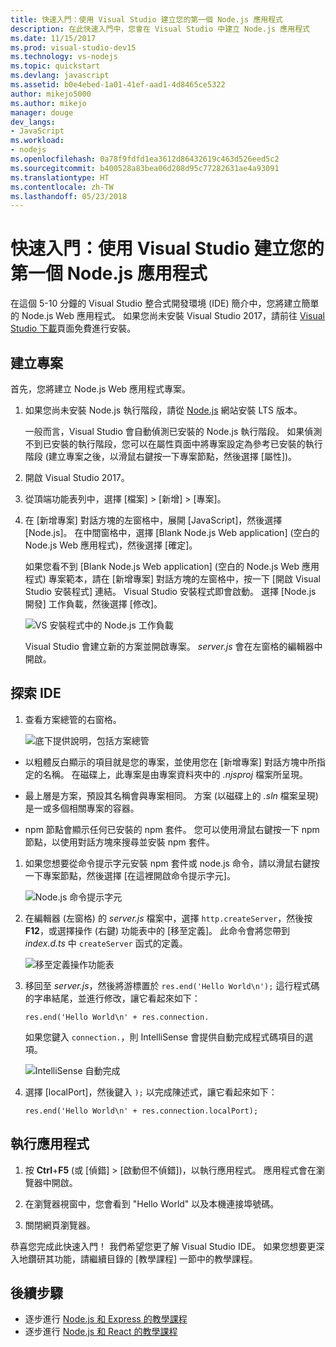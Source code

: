 ```yaml
---
title: 快速入門：使用 Visual Studio 建立您的第一個 Node.js 應用程式
description: 在此快速入門中，您會在 Visual Studio 中建立 Node.js 應用程式
ms.date: 11/15/2017
ms.prod: visual-studio-dev15
ms.technology: vs-nodejs
ms.topic: quickstart
ms.devlang: javascript
ms.assetid: b0e4ebed-1a01-41ef-aad1-4d8465ce5322
author: mikejo5000
ms.author: mikejo
manager: douge
dev_langs:
- JavaScript
ms.workload:
- nodejs
ms.openlocfilehash: 0a78f9fdfd1ea3612d86432619c463d526eed5c2
ms.sourcegitcommit: b400528a83bea06d208d95c77282631ae4a93091
ms.translationtype: HT
ms.contentlocale: zh-TW
ms.lasthandoff: 05/23/2018
---
```

# <a name="quickstart-use-visual-studio-to-create-your-first-nodejs-app"></a>快速入門：使用 Visual Studio 建立您的第一個 Node.js 應用程式

在這個 5-10 分鐘的 Visual Studio 整合式開發環境 (IDE) 簡介中，您將建立簡單的 Node.js Web 應用程式。 如果您尚未安裝 Visual Studio 2017，請前往 [Visual Studio 下載](https://aka.ms/vsdownload?utm_source=mscom&utm_campaign=msdocs)頁面免費進行安裝。

## <a name="create-a-project"></a>建立專案
首先，您將建立 Node.js Web 應用程式專案。

1. 如果您尚未安裝 Node.js 執行階段，請從 [Node.js](https://nodejs.org/en/download/) 網站安裝 LTS 版本。

    一般而言，Visual Studio 會自動偵測已安裝的 Node.js 執行階段。 如果偵測不到已安裝的執行階段，您可以在屬性頁面中將專案設定為參考已安裝的執行階段 (建立專案之後，以滑鼠右鍵按一下專案節點，然後選擇 [屬性])。

1. 開啟 Visual Studio 2017。

1. 從頂端功能表列中，選擇 [檔案] > [新增] > [專案]。

1. 在 [新增專案] 對話方塊的左窗格中，展開 [JavaScript]，然後選擇 [Node.js]。 在中間窗格中，選擇 [Blank Node.js Web application] (空白的 Node.js Web 應用程式)，然後選擇 [確定]。

     如果您看不到 [Blank Node.js Web application] (空白的 Node.js Web 應用程式) 專案範本，請在 [新增專案] 對話方塊的左窗格中，按一下 [開啟 Visual Studio 安裝程式] 連結。 Visual Studio 安裝程式即會啟動。 選擇 [Node.js 開發] 工作負載，然後選擇 [修改]。

     ![VS 安裝程式中的 Node.js 工作負載](../ide/media/quickstart-nodejs-workload.png)

    Visual Studio 會建立新的方案並開啟專案。 *server.js* 會在左窗格的編輯器中開啟。

## <a name="explore-the-ide"></a>探索 IDE

1. 查看方案總管的右窗格。

   ![底下提供說明，包括方案總管](../ide/media/quickstart-nodejs-solution-explorer.png)

  - 以粗體反白顯示的項目就是您的專案，並使用您在 [新增專案] 對話方塊中所指定的名稱。 在磁碟上，此專案是由專案資料夾中的 *.njsproj* 檔案所呈現。

  - 最上層是方案，預設其名稱會與專案相同。 方案 (以磁碟上的 *.sln* 檔案呈現) 是一或多個相關專案的容器。

  - npm 節點會顯示任何已安裝的 npm 套件。 您可以使用滑鼠右鍵按一下 npm 節點，以使用對話方塊來搜尋並安裝 npm 套件。

1. 如果您想要從命令提示字元安裝 npm 套件或 node.js 命令，請以滑鼠右鍵按一下專案節點，然後選擇 [在這裡開啟命令提示字元]。

   ![Node.js 命令提示字元](../ide/media/quickstart-nodejs-command-prompt.png)

1. 在編輯器 (左窗格) 的 *server.js* 檔案中，選擇 `http.createServer`，然後按 **F12**，或選擇操作 (右鍵) 功能表中的 [移至定義]。 此命令會將您帶到 *index.d.ts* 中 `createServer` 函式的定義。

   ![移至定義操作功能表](../ide/media/quickstart-nodejs-gotodefinition.png)

1. 移回至 *server.js*，然後將游標置於 `res.end('Hello World\n');` 這行程式碼的字串結尾，並進行修改，讓它看起來如下：

    `res.end('Hello World\n' + res.connection.`

    如果您鍵入 `connection.`，則 IntelliSense 會提供自動完成程式碼項目的選項。

   ![IntelliSense 自動完成](../ide/media/quickstart-nodejs-intellisense.png)

1. 選擇 [localPort]，然後鍵入 `);` 以完成陳述式，讓它看起來如下：

    `res.end('Hello World\n' + res.connection.localPort);`

## <a name="run-the-application"></a>執行應用程式

1. 按 **Ctrl**+**F5** (或 [偵錯] > [啟動但不偵錯])，以執行應用程式。 應用程式會在瀏覽器中開啟。

1. 在瀏覽器視窗中，您會看到 "Hello World" 以及本機連接埠號碼。

1. 關閉網頁瀏覽器。

恭喜您完成此快速入門！ 我們希望您更了解 Visual Studio IDE。 如果您想要更深入地鑽研其功能，請繼續目錄的 [教學課程] 一節中的教學課程。

## <a name="next-steps"></a>後續步驟

- 逐步進行 [Node.js 和 Express 的教學課程](../nodejs/tutorial-nodejs.md)
- 逐步進行 [Node.js 和 React 的教學課程](../nodejs/tutorial-nodejs-with-react-and-jsx.md)